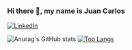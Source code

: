 ### Hi there 👋, my name is Juan Carlos

[![LinkedIn](https://img.shields.io/badge/-LinkedIn-blue?style=flat-square&logo=linkedin&logoColor=white&link=https://www.linkedin.com/in/juan-carlos-s%C3%A1nchez-garcia-68a4b3250/)](https://www.linkedin.com/in/juan-carlos-s%C3%A1nchez-garcia-68a4b3250/)

![Anurag's GitHub stats](https://github-readme-stats.vercel.app/api?username=juanki019&show_icons=true)
[![Top Langs](https://github-readme-stats.vercel.app/api/top-langs/?username=juanki019&layout=compact)](https://github.com/anuraghazra/github-readme-stats)
<!--
**Juanki019/Juanki019** is a ✨ _special_ ✨ repository because its `README.md` (this file) appears on your GitHub profile.

Here are some ideas to get you started:

- 🔭 I’m currently working on ...
- 🌱 I’m currently learning ...
- 👯 I’m looking to collaborate on ...
- 🤔 I’m looking for help with ...
- 💬 Ask me about ...
- 📫 How to reach me: ...
- 😄 Pronouns: ...
- ⚡ Fun fact: ...
-->
